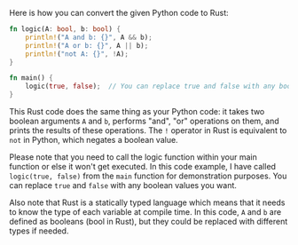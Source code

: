 Here is how you can convert the given Python code to Rust:

```rust
fn logic(A: bool, b: bool) {
    println!("A and b: {}", A && b);
    println!("A or b: {}", A || b);
    println!("not A: {}", !A);
}

fn main() {
    logic(true, false);  // You can replace true and false with any boolean values you want.
}
```
This Rust code does the same thing as your Python code: it takes two boolean arguments `A` and `b`, performs "and", "or" operations on them, and prints the results of these operations. The `!` operator in Rust is equivalent to `not` in Python, which negates a boolean value.

Please note that you need to call the logic function within your main function or else it won't get executed. In this code example, I have called `logic(true, false)` from the `main` function for demonstration purposes. You can replace `true` and `false` with any boolean values you want.

Also note that Rust is a statically typed language which means that it needs to know the type of each variable at compile time. In this code, `A` and `b` are defined as booleans (bool in Rust), but they could be replaced with different types if needed.
